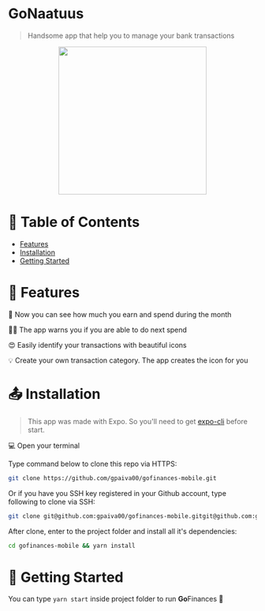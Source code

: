 <!-- <p align="center">
  <img src="./src/assets/logo.svg" style="margin: 16px 80px"/>
</p> -->
# **Go**Naatuus


> Handsome app that help you to manage your bank transactions

<p align="center">
  <img width="300"src="./src/assets/demo.gif?raw=true" />
</p>

# :page_facing_up: Table of Contents

* [Features](#rocket-features)
* [Installation](#outbox_tray-installation)
* [Getting Started](#runner-getting-started)

# :rocket: Features

💸 Now you can see how much you earn and spend during the month

✋🏽 The app warns you if you are able to do next spend
 
😍 Easily identify your transactions with beautiful icons
 
💡 Create your own transaction category. The app creates the icon for you

# :outbox_tray: Installation
> This app was made with Expo. So you'll need to get <a href="https://docs.expo.io/workflow/expo-cli/" target="_blank">expo-cli</a> before start.

💻 Open your terminal

Type command below to clone this repo via HTTPS:
```bash
git clone https://github.com/gpaiva00/gofinances-mobile.git
```
Or if you have you SSH key registered in your Github account, type following to clone via SSH:
```bash
git clone git@github.com:gpaiva00/gofinances-mobile.gitgit@github.com:gpaiva00/gofinances-mobile.git
```

After clone, enter to the project folder and install all it's dependencies:
```bash
cd gofinances-mobile && yarn install
```

# :runner: Getting Started
You can type ```yarn start``` inside project folder to run **Go**Finances 🎉
